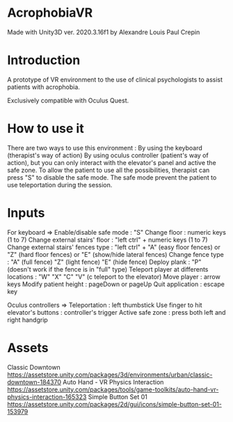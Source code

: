 # AcrophobiaVR
Made with Unity3D ver. 2020.3.16f1
by
Alexandre Louis
Paul Crepin

# Introduction

A prototype of VR environment to the use of clinical psychologists to assist patients with acrophobia.

Exclusively compatible with Oculus Quest.

# How to use it

There are two ways to use this environment :
By using the keyboard (therapist's way of action)
By using oculus controller (patient's way of action), but you can only interact with the elevator's panel and active the safe zone. To allow the patient to use all the possibilities, therapist can press "S" to disable the safe mode. The safe mode prevent the patient to use teleportation during the session.

# Inputs
For keyboard =>
Enable/disable safe mode : "S"
Change floor : numeric keys (1 to 7)
Change external stairs' floor : "left ctrl" + numeric keys (1 to 7)
Change external stairs' fences type : "left ctrl" + "A" (easy floor fences) or "Z" (hard floor fences) or "E" (show/hide lateral fences)
Change fence type : "A" (full fence) "Z" (light fence) "E" (hide fence)
Deploy plank : "P" (doesn't work if the fence is in "full" type)
Teleport player at differents locations : "W" "X" "C" "V" (c teleport to the elevator)
Move player : arrow keys
Modify patient height : pageDown or pageUp
Quit application : escape key

Oculus controllers =>
Teleportation : left thumbstick
Use finger to hit elevator's buttons : controller's trigger
Active safe zone : press both left and right handgrip

# Assets
Classic Downtown
https://assetstore.unity.com/packages/3d/environments/urban/classic-downtown-184370
Auto Hand - VR Physics Interaction
https://assetstore.unity.com/packages/tools/game-toolkits/auto-hand-vr-physics-interaction-165323
Simple Button Set 01
https://assetstore.unity.com/packages/2d/gui/icons/simple-button-set-01-153979
